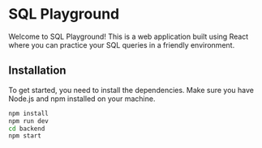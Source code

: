 # SQL Playground

Welcome to SQL Playground! This is a web application built using React where you can practice your SQL queries in a friendly environment.

## Installation

To get started, you need to install the dependencies. Make sure you have Node.js and npm installed on your machine.

```bash
npm install
npm run dev
cd backend
npm start
